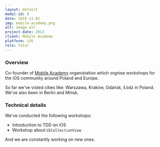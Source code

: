 ```yaml
---
layout: default
modal-id: 8
date: 2015-11-02
img: mobile-academy.png
alt: image-alt
project-date: 2013
client: Mobile Academy
platform: iOS
role: Tutor
---
```

### Overview

Co-founder of [Mobile Academy](http://mobile-academy.io) organistation which orgnise workshops for the iOS community around Poland and Europe. 

So far we've visted cities like: Warszawa, Kraków, Gdańsk, Łódz in Poland. We've also been in Berlin and Minsk.

### Technical details

We've conducted the following workshops:
- Introduction to TDD on iOS
- Workshop about `UICollectionView`

And we are constantly working on new ones.
